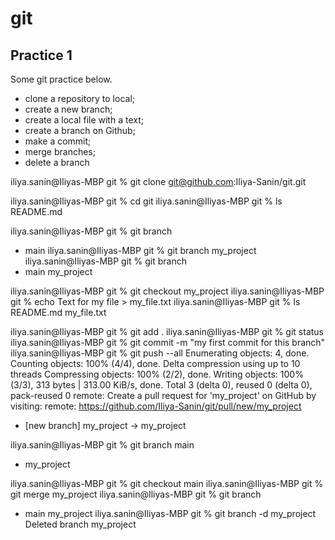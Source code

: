 # git 
## Practice 1

Some git practice below.
- clone a repository to local;
- create a new branch;
- create a local file with a text;
- create a branch on Github;
- make a commit;
- merge branches;
- delete a branch

iliya.sanin@Iliyas-MBP git % git clone git@github.com:Iliya-Sanin/git.git
<p> iliya.sanin@Iliyas-MBP git % cd git
iliya.sanin@Iliyas-MBP git % ls
README.md

iliya.sanin@Iliyas-MBP git % git branch
* main
iliya.sanin@Iliyas-MBP git % git branch my_project
iliya.sanin@Iliyas-MBP git % git branch
* main
  my_project

iliya.sanin@Iliyas-MBP git % git checkout my_project
iliya.sanin@Iliyas-MBP git % echo Text for my file > my_file.txt 
iliya.sanin@Iliyas-MBP git % ls
README.md       my_file.txt

iliya.sanin@Iliyas-MBP git % git add .
iliya.sanin@Iliyas-MBP git % git status
iliya.sanin@Iliyas-MBP git % git commit -m "my first commit for this branch"
iliya.sanin@Iliyas-MBP git % git push --all
Enumerating objects: 4, done.
Counting objects: 100% (4/4), done.
Delta compression using up to 10 threads
Compressing objects: 100% (2/2), done.
Writing objects: 100% (3/3), 313 bytes | 313.00 KiB/s, done.
Total 3 (delta 0), reused 0 (delta 0), pack-reused 0
remote: Create a pull request for 'my_project' on GitHub by visiting:
remote:      https://github.com/Iliya-Sanin/git/pull/new/my_project
 * [new branch]      my_project -> my_project

iliya.sanin@Iliyas-MBP git % git branch
  main
* my_project

iliya.sanin@Iliyas-MBP git % git checkout main
iliya.sanin@Iliyas-MBP git % git merge my_project
iliya.sanin@Iliyas-MBP git % git branch
* main
  my_project
iliya.sanin@Iliyas-MBP git % git branch -d my_project
Deleted branch my_project 

